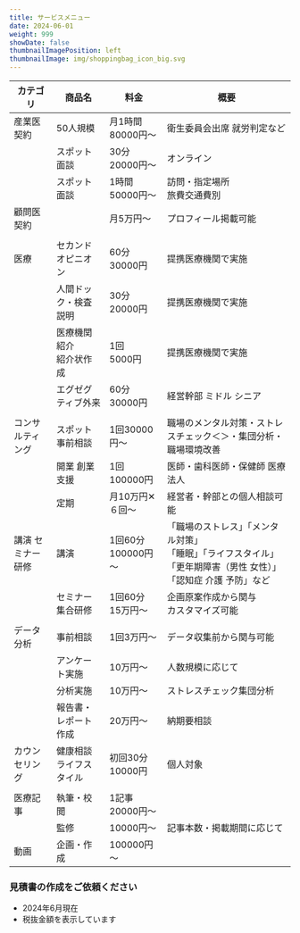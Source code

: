 ```yaml
---
title: サービスメニュー
date: 2024-06-01
weight: 999
showDate: false
thumbnailImagePosition: left
thumbnailImage: img/shoppingbag_icon_big.svg
---
```




| カテゴリ           | 商品名                      | 料金                  | 概要                                                                                                                    |
| ------------------ | --------------------------- | --------------------- | ----------------------------------------------------------------------------------------------------------------------- |
| 産業医契約         | 50人規模                    | 月1時間<BR>80000円～  | 衛生委員会出席 就労判定など                                                                                             |
|                    | スポット面談                | 30分<BR>20000円～     | オンライン                                                                                                              |
|                    | スポット面談                | 1時間<BR>50000円～    | 訪問・指定場所<BR>旅費交通費別                                                                                          |
| 顧問医契約         |                             | 月5万円～             | プロフィール掲載可能             <!-- プロフィール 掲載 月15万円から -->                                                |
|                    |                             |                       |                                                                                                                         |
| 医療               | セカンドオピニオン          | 60分<BR>30000円       | 提携医療機関で実施                                                                                                      |
|                    | 人間ドック・検査説明        | 30分<BR>20000円       | 提携医療機関で実施                                                                                                      |
|                    | 医療機関紹介<BR>紹介状作成  | 1回<BR>5000円         | 提携医療機関で実施                                                                                                      |
|                    | エグゼグティブ外来          | 60分<BR>30000円       | 経営幹部 ミドル シニア                                                                                                  |
|                    |                             |                       |                                                                                                                         |
| コンサルティング   | スポット<BR>事前相談        | 1回30000円～          | 職場のメンタル対策・ストレスチェック＜＞・集団分析・職場環境改善                                                        |
|                    | 開業 創業支援               | 1回100000円           | 医師・歯科医師・保健師 医療法人                                                                                         |
|                    | 定期                        | 月10万円✕６回～       | 経営者・幹部との個人相談可能                                                                                            |
| 講演 セミナー 研修 | 講演                        | 1回60分<BR>100000円～ | 「職場のストレス」「メンタル対策」<BR>「睡眠」「ライフスタイル」<BR>「更年期障害（男性 女性）」「認知症 介護 予防」など |
|                    | セミナー<BR>集合研修        | 1回60分<BR>15万円～   | 企画原案作成から関与<BR>カスタマイズ可能                                                                                |
|                    |                             |                       |                                                                                                                         |
| データ分析         | 事前相談                    | 1回3万円～            | データ収集前から関与可能                                                                                                |
|                    | アンケート実施              | 10万円～              | 人数規模に応じて                                                                                                        |
|                    | 分析実施<BR>                | 10万円～              | ストレスチェック集団分析                                                                                                |
|                    | 報告書・レポート作成        | 20万円～              | 納期要相談                                                                                                              |
| カウンセリング     | 健康相談 <BR>ライフスタイル | 初回30分<BR>10000円   | 個人対象                                                                                                                |
|                    |                             |                       |                                                                                                                         |
| 医療記事           | 執筆・校閲                  | 1記事<BR> 20000円～   |
|                    | 監修                        | 10000円～             | 記事本数・掲載期間に応じて                                                                                              |
| 動画               | 企画・作成                  | 100000円～            |                                                                                                                         |

### 見積書の作成をご依頼ください
- 2024年6月現在
- 税抜金額を表示しています 